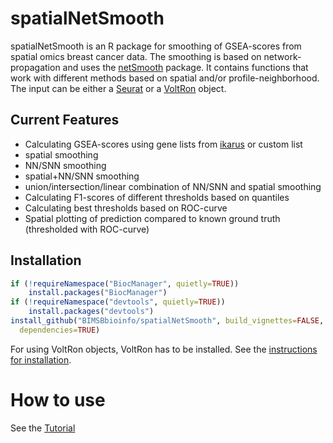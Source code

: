 spatialNetSmooth
========

spatialNetSmooth is an R package for smoothing of GSEA-scores from spatial omics breast cancer data. The smoothing is based on network-propagation and uses the [netSmooth](https://github.com/BIMSBbioinfo/netSmooth) package.
It contains functions that work with different methods based on spatial and/or profile-neighborhood. The input can be either a [Seurat](https://github.com/satijalab/seurat) or a [VoltRon](https://github.com/BIMSBbioinfo/VoltRon) object.

## Current Features
* Calculating GSEA-scores using gene lists from [ikarus](https://doi.org/10.1186/s13059-022-02683-1) or custom list
* spatial smoothing
* NN/SNN smoothing
* spatial+NN/SNN smoothing
* union/intersection/linear combination of NN/SNN and spatial smoothing
* Calculating F1-scores of different thresholds based on quantiles
* Calculating best thresholds based on ROC-curve
* Spatial plotting of prediction compared to known ground truth (thresholded with ROC-curve)
  
## Installation

```r
if (!requireNamespace("BiocManager", quietly=TRUE))
	install.packages("BiocManager")
if (!requireNamespace("devtools", quietly=TRUE))
	install.packages("devtools")
install_github("BIMSBbioinfo/spatialNetSmooth", build_vignettes=FALSE, 
  dependencies=TRUE)
```

For using VoltRon objects, VoltRon has to be installed. See the [instructions for installation](https://github.com/BIMSBbioinfo/VoltRon).

# How to use
See the [Tutorial](https://github.com/BIMSBbioinfo/spatialNetSmooth/blob/main/vignettes/Tutorial.Rmd)

